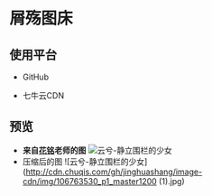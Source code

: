 # 屑殇图床

## 使用平台

* GitHub

* 七牛云CDN

## 预览
* **来自[花铭](https://www.pixiv.net/users/70483399)老师的图**
![云兮-静立围栏的少女](http://cdn.chuqis.com/gh/jinghuashang/image-cdn/img/106763530_p1_master1200.jpg)
* 压缩后的图
![云兮-静立围栏的少女](http://cdn.chuqis.com/gh/jinghuashang/image-cdn/img/106763530_p1_master1200 (1).jpg)
## 
